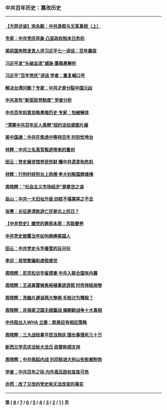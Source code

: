 ### 中共百年历史：篡改历史
---
#### [【方菲访谈】宋永毅：中共造假与文革真相（上）](../../pages/nf1176115/n13200760.md?09060430) 
#### [专家：中共党庆异象 凸显政权陷末日危机](../../pages/nf1176115/n13067084.md?09060430) 
#### [美前国务院发言人评习近平七一讲话：百年暴政](../../pages/nf1176115/n13066986.md?09060430) 
#### [习近平发“头破血流”威胁 蓬佩奥解析](../../pages/nf1176115/n13063604.md?09060430) 
#### [习近平“百年党庆”讲话 学者：重复喊口号](../../pages/nf1176115/n13061411.md?09060430) 
#### [解决台湾问题？专家：中共才是分裂中国元凶](../../pages/nf1176115/n13060811.md?09060430) 
#### [中共发布“新型政党制度” 学者分析](../../pages/nf1176115/n13056354.md?09060430) 
#### [中共百年刻意忽略黑暗历史 专家：怕被解体](../../pages/nf1176115/n13056056.md?09060430) 
#### [“清算中共百年反人类罪”纽约法拉盛图片展](../../pages/nf1176115/n13052220.md?09060430) 
#### [美中国通：中共在焦虑中等待百年 时刻忧垮台](../../pages/nf1176115/n13048820.md?09060430) 
#### [林辉：中共三名高官叛逃带来的重创](../../pages/nf1176115/n13035206.md?09060430) 
#### [田云：党史展览馆劳民伤财 曝中共谎言和危机](../../pages/nf1176115/n13033900.md?09060430) 
#### [林辉：行刑时绞刑台上热搜 李大钊叛国罪难掩](../../pages/nf1176115/n13031965.md?09060430) 
#### [周晓辉：“社会主义市场经济”是欺世之谈](../../pages/nf1176115/n13024090.md?09060430) 
#### [岳山：中共一大旧址升级 四桩不堪事挥之不去](../../pages/nf1176115/n13021697.md?09060430) 
#### [张菁：长征是溃败逃亡还是北上抗日？](../../pages/nf1176115/n13020585.md?09060430) 
#### [【中共党史】建党的罪恶本质：苏联豢养](../../pages/nf1176115/n13011888.md?09060430) 
#### [中共党史披露当年如何麻痹美国人](../../pages/nf1176115/n12966400.md?09060430) 
#### [田云：中共党史与华春莹的反问句](../../pages/nf1176115/n12765178.md?09060430) 
#### [李远：视觉欺骗和虚假盛世](../../pages/nf1176115/n12993376.md?09060430) 
#### [周晓辉：尼克松访华留遗害 中共入联合国有内幕](../../pages/nf1176115/n12991422.md?09060430) 
#### [周晓辉：王进喜雷锋焦裕禄事迹造假 时传祥结局惨](../../pages/nf1176115/n12985497.md?09060430) 
#### [周晓辉：洗脑片避谈两大惨祸 毛检讨为哪般？](../../pages/nf1176115/n12971285.md?09060430) 
#### [周晓辉：非保家卫国无细菌战 揭朝鲜战争十大真相](../../pages/nf1176115/n12954161.md?09060430) 
#### [中共阻台入WHA 立委：欧美应有相应策略](../../pages/nf1176115/n12939343.md?09060430) 
#### [周晓辉：三大战役拿平民当炮灰 围长春饿死几十万](../../pages/nf1176115/n12934921.md?09060430) 
#### [新西兰学员庆法轮大法日 政要称颂支持](../../pages/nf1176115/n12932715.md?09060430) 
#### [周晓辉：中共挑起内战 刘邓挺进大别山失败被粉饰](../../pages/nf1176115/n12929004.md?09060430) 
#### [学者：中共百年之际 内外高压政权岌岌可危](../../pages/nf1176115/n12925426.md?09060430) 
#### [亦然：改了又改的党史和无法改变的事实](../../pages/nf1176115/n12919443.md?09060430) 

---
#### 第 [ [8](./8.md?09060430) / [7](./7.md?09060430) / [6](./6.md?09060430) / [5](./5.md?09060430) / [4](./4.md?09060430) / [3](./3.md?09060430) / [2](./2.md?09060430) / [1](./1.md?09060430) ] 页
